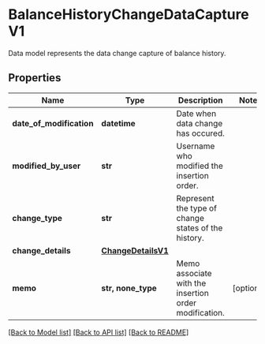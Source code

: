 # BalanceHistoryChangeDataCaptureV1

Data model represents the data change capture of balance history.

## Properties
Name | Type | Description | Notes
------------ | ------------- | ------------- | -------------
**date_of_modification** | **datetime** | Date when data change has occured. | 
**modified_by_user** | **str** | Username who modified the insertion order. | 
**change_type** | **str** | Represent the type of change states of the history. | 
**change_details** | [**ChangeDetailsV1**](ChangeDetailsV1.md) |  | 
**memo** | **str, none_type** | Memo associate with the insertion order modification. | [optional] 

[[Back to Model list]](../README.md#documentation-for-models) [[Back to API list]](../README.md#documentation-for-api-endpoints) [[Back to README]](../README.md)


